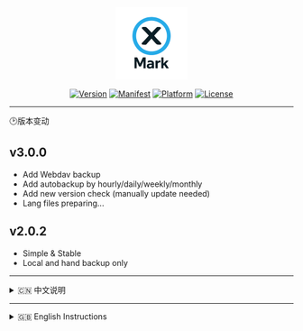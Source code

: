 <p align="center">
  <img src="public/logo.png" alt="XMark Logo" width="128">
</p>

<p align="center">
  <a href="#"><img src="https://img.shields.io/badge/version-3.0.0-blue.svg" alt="Version"></a>
  <a href="https://developer.chrome.com/docs/extensions/mv3/intro/"><img src="https://img.shields.io/badge/Manifest-V3-green.svg" alt="Manifest"></a>
  <a href="#"><img src="https://img.shields.io/badge/Platform-Chrome%20Extension-orange.svg" alt="Platform"></a>
  <a href="LICENSE"><img src="https://img.shields.io/badge/License-MIT-yellow.svg" alt="License"></a>
</p>

---

<summary>🕑版本变动</summary>

## v3.0.0
- Add Webdav backup
- Add autobackup by hourly/daily/weekly/monthly
- Add new version check (manually update needed)
- Lang files preparing...

## v2.0.2
- Simple & Stable
- Local and hand backup only

---

<details>
<summary>🇨🇳 中文说明</summary>

## 🌟 项目简介

**XMark** 是一款专为 **X（前推特）** 打造的用户备注管理工具。  
它轻巧灵动，让你轻松为任意用户添加个性化备注，帮你记住每一个精彩瞬间——无论是日常关注的好友，还是灵感迸发的创作者，**XMark** 都能妥帖保存那些重要的注脚。

除此之外，**XMark** 还支持 **数据备份与导入**，让你的心血永不丢失，随时随地恢复，伴你探索社交的无尽星辰。

---

## ✨ 项目特点

- ⚡ **轻量简洁** — 无冗余代码，极速响应
- 🖱 **零学习成本** — 简单易用，开箱即用
- 🔒 **数据安全** — 支持备份与导入，安心无忧
- 🔮 **拥抱未来** — 适配平台变化，持久可用

---

## 🚀 快速开始

你可以选择以下两种方式使用 **XMark**：

### 方式一：克隆项目

```bash
git clone https://github.com/jaxo4life/XMark.git
```

### 方式二：下载 ZIP

直接下载 ZIP，解压到本地文件夹。

然后打开 Chrome 浏览器：

1. 访问 `chrome://extensions/`
2. 打开 **开发者模式**
3. 点击 **加载已解压的扩展程序**，选择项目文件夹
4. 尽情享用你的 **XMark**！ 🎉

---

## 🗣️ 特别提醒

第一次为用户添加备注的时候，如果不是在用户主页，会弹出一个小窗用来自动打开用户主页获取用户的唯一数字 ID，详细逻辑可以在 [content.js](content.js) 中查看 fetchUserIdFromProfile(username)

---

## 🤝 贡献 & 反馈

欢迎提出建议与贡献代码，让 **XMark** 更加出色！

</details>

---

<details>
<summary>🇬🇧 English Instructions</summary>

## 🌟 Introduction

**XMark** is a note-taking tool designed specifically for **X (formerly Twitter)**.
Lightweight and nimble, it allows you to easily add personalized notes to any user, helping you remember every special moment — whether it’s a friend you follow daily or a creator who inspires you, **XMark** will preserve those important annotations.

Additionally, **XMark** supports **exporting and importing** note data, ensuring your valuable notes are never lost and can be restored anytime, anywhere.

---

## ✨ Features

- ⚡ **Lightweight** — Fast and responsive
- 🖱 **Zero learning curve** — Easy to use, no setup required
- 🔒 **Secure data** — Backup and import support for peace of mind
- 🔮 **Future-proof** — Adaptable to platform changes

---

## 🚀 Quick Start

You can use **XMark** in two ways:

### Method 1: Clone the repository

```bash
git clone https://github.com/jaxo4life/XMark.git
```

### Method 2: Download ZIP

Download the ZIP and unzip it to a local folder.

Then open Chrome:

1. Go to `chrome://extensions/`
2. Enable **Developer mode**
3. Click **Load unpacked** and select the project folder
4. Enjoy **XMark**! 🎉

---

## 🗣️ Special Reminder

When adding a note for a user for the first time, if you are not on the user’s profile page, a small popup will appear to automatically open their profile and retrieve the user’s unique numeric ID.
For detailed logic, see `fetchUserIdFromProfile(username)` in [content.js](content.js).

---

## 🤝 Contributing & Feedback

All suggestions and contributions are welcome to make **XMark** even better!

</details>
